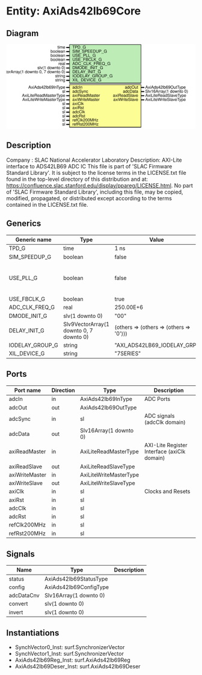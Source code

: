 # Entity: AxiAds42lb69Core

## Diagram

![Diagram](AxiAds42lb69Core.svg "Diagram")
## Description

Company    : SLAC National Accelerator Laboratory
Description: AXI-Lite interface to ADS42LB69 ADC IC
This file is part of 'SLAC Firmware Standard Library'.
It is subject to the license terms in the LICENSE.txt file found in the
top-level directory of this distribution and at:
   https://confluence.slac.stanford.edu/display/ppareg/LICENSE.html.
No part of 'SLAC Firmware Standard Library', including this file,
may be copied, modified, propagated, or distributed except according to
the terms contained in the LICENSE.txt file.
## Generics

| Generic name    | Type                                    | Value                                   | Description                              |
| --------------- | --------------------------------------- | --------------------------------------- | ---------------------------------------- |
| TPD_G           | time                                    | 1 ns                                    |                                          |
| SIM_SPEEDUP_G   | boolean                                 | false                                   |                                          |
| USE_PLL_G       | boolean                                 | false                                   | true = phase compensate the ADC data bus |
| USE_FBCLK_G     | boolean                                 | true                                    |                                          |
| ADC_CLK_FREQ_G  | real                                    | 250.00E+6                               | units of Hz                              |
| DMODE_INIT_G    | slv(1 downto 0)                         | "00"                                    |                                          |
| DELAY_INIT_G    | Slv9VectorArray(1 downto 0, 7 downto 0) | (others => (others => (others => '0'))) |                                          |
| IODELAY_GROUP_G | string                                  | "AXI_ADS42LB69_IODELAY_GRP"             |                                          |
| XIL_DEVICE_G    | string                                  | "7SERIES"                               |                                          |
## Ports

| Port name      | Direction | Type                   | Description                                 |
| -------------- | --------- | ---------------------- | ------------------------------------------- |
| adcIn          | in        | AxiAds42lb69InType     | ADC Ports                                   |
| adcOut         | out       | AxiAds42lb69OutType    |                                             |
| adcSync        | in        | sl                     | ADC signals (adcClk domain)                 |
| adcData        | out       | Slv16Array(1 downto 0) |                                             |
| axiReadMaster  | in        | AxiLiteReadMasterType  | AXI-Lite Register Interface (axiClk domain) |
| axiReadSlave   | out       | AxiLiteReadSlaveType   |                                             |
| axiWriteMaster | in        | AxiLiteWriteMasterType |                                             |
| axiWriteSlave  | out       | AxiLiteWriteSlaveType  |                                             |
| axiClk         | in        | sl                     | Clocks and Resets                           |
| axiRst         | in        | sl                     |                                             |
| adcClk         | in        | sl                     |                                             |
| adcRst         | in        | sl                     |                                             |
| refClk200MHz   | in        | sl                     |                                             |
| refRst200MHz   | in        | sl                     |                                             |
## Signals

| Name       | Type                   | Description |
| ---------- | ---------------------- | ----------- |
| status     | AxiAds42lb69StatusType |             |
| config     | AxiAds42lb69ConfigType |             |
| adcDataCnv | Slv16Array(1 downto 0) |             |
| convert    | slv(1 downto 0)        |             |
| invert     | slv(1 downto 0)        |             |
## Instantiations

- SynchVector0_Inst: surf.SynchronizerVector
- SynchVector1_Inst: surf.SynchronizerVector
- AxiAds42lb69Reg_Inst: surf.AxiAds42lb69Reg
- AxiAds42lb69Deser_Inst: surf.AxiAds42lb69Deser

